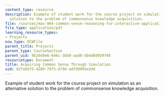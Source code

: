 ```yaml
---
content_type: resource
description: Example of student work for the course project on simulation as an alternative
  solution to the problem of commonsense knowledge acquisition.
file: /courses/mas-964-common-sense-reasoning-for-interactive-applications-fall-2002/d2fab5f5428979f5d79dadfd9095e34d_proj_file3.pdf
file_type: application/pdf
learning_resource_types:
- Projects
ocw_type: OCWFile
parent_title: Projects
parent_type: CourseSection
parent_uid: 9b26d9e6-646c-3bb0-aad0-db4d8d939740
resourcetype: Document
title: Acquiring Common Sense Through Simulation
uid: d2fab5f5-4289-79f5-d79d-adfd9095e34d
---
```

Example of student work for the course project on simulation as an alternative solution to the problem of commonsense knowledge acquisition.


